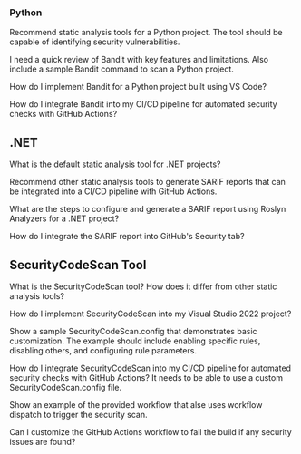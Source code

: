 
### Python

Recommend static analysis tools for a Python project. The tool should be capable of identifying  security vulnerabilities.

I need a quick review of Bandit with key features and limitations. Also include a sample Bandit command to scan a Python project.

How do I implement Bandit for a Python project built using VS Code?

How do I integrate Bandit into my CI/CD pipeline for automated security checks with GitHub Actions? 

## .NET 

What is the default static analysis tool for .NET projects?

Recommend other static analysis tools to generate SARIF reports that can be integrated into a CI/CD pipeline with GitHub Actions.

What are the steps to configure and generate a SARIF report using Roslyn Analyzers for a .NET project?

How do I integrate the SARIF report into GitHub's Security tab?

## SecurityCodeScan Tool

What is the SecurityCodeScan tool? How does it differ from other static analysis tools?

How do I implement SecurityCodeScan into my Visual Studio 2022 project?

Show a sample SecurityCodeScan.config that demonstrates basic customization. The example should  include enabling specific rules, disabling others, and configuring rule parameters.

How do I integrate SecurityCodeScan into my CI/CD pipeline for automated security checks with GitHub Actions? It needs to be able to use a custom  SecurityCodeScan.config file.

Show an example of the provided workflow that alse uses workflow dispatch to trigger the security scan.

Can I customize the GitHub Actions workflow to fail the build if any security issues are found?



